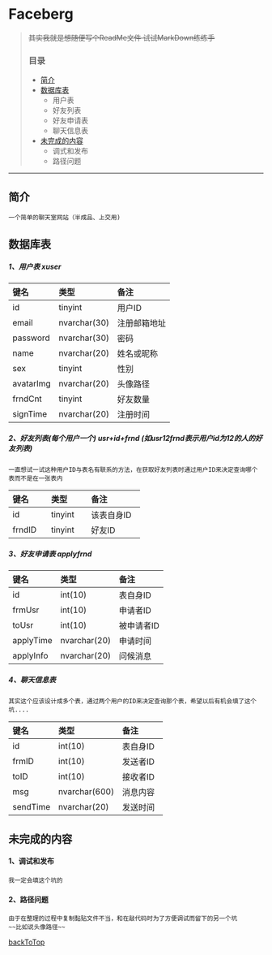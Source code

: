 Faceberg
====================

> ~~其实我就是想随便写个ReadMe文件 试试MarkDown练练手~~
> ### 目录
> * [简介](#简介)
> * [数据库表](#数据库表)
>	* 用户表
>	* 好友列表
>	* 好友申请表
>	* 聊天信息表
> * [未完成的内容](#未完成的内容)
>	* 调式和发布
>	* 路径问题

****

## 简介

	一个简单的聊天室网站（半成品、上交用)
    
## 数据库表

##### 1、用户表 xuser

| 键名      | 类型          | 备注        |
|:--------- |:------------ | :---------- |
| id        | tinyint      | 用户ID      |
| email     | nvarchar(30) | 注册邮箱地址 |
| password  | nvarchar(30) | 密码        |
| name      | nvarchar(20) | 姓名或昵称   |
| sex       | tinyint      | 性别        |
| avatarImg | nvarchar(20) | 头像路径     |
| frndCnt   | tinyint      | 好友数量     |
| signTime  | nvarchar(20) | 注册时间     |

##### 2、好友列表(每个用户一个) usr+id+frnd (如usr12frnd表示用户id为12的人的好友列表)
	
	一直想试一试这种用户ID与表名有联系的方法，在获取好友列表时通过用户ID来决定查询哪个表而不是在一张表内

| 键名      | 类型          | 备注        |
|:--------- |:------------ | :---------- |
| id        | tinyint      | 该表自身ID   |
| frndID    | tinyint      | 好友ID      |

##### 3、好友申请表 applyfrnd

| 键名      | 类型          | 备注        |
|:--------- |:------------ | :---------- |
| id        | int(10)      | 表自身ID    |
| frmUsr    | int(10)      | 申请者ID    |
| toUsr     | int(10)      | 被申请者ID  |
| applyTime | nvarchar(20) | 申请时间    |
| applyInfo | nvarchar(20) | 问候消息    |

##### 4、聊天信息表

	其实这个应该设计成多个表，通过两个用户的ID来决定查询那个表，希望以后有机会填了这个坑....

| 键名      | 类型          | 备注        |
|:--------- |:------------ | :---------- |
| id        | int(10)      | 表自身ID    |
| frmID     | int(10)      | 发送者ID    |
| toID      | int(10)      | 接收者ID    |
| msg       | nvarchar(600)| 消息内容    |
| sendTime  | nvarchar(20) | 发送时间    |


## 未完成的内容

#### 1、调试和发布

	我一定会填这个坑的


#### 2、路径问题

	由于在整理的过程中复制黏贴文件不当，和在敲代码时为了方便调试而留下的另一个坑
	~~比如说头像路径~~

[backToTop](#faceberg)
